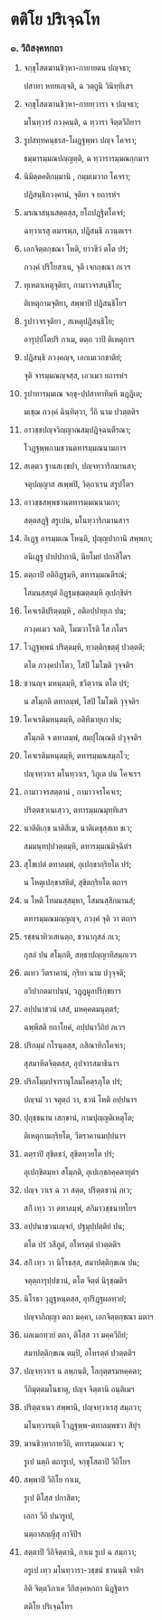 <h1>ตติโย ปริเจฺฉโท</h1>
<h3>๓. วีถิสงฺคหกถา</h3>
<ol>
<li>
จกฺขุโสตฆานชิวฺหา-กายายตน ปญฺจธา;  
  
ปสาทา หทยเญฺจติ, ฉ วตฺถูนิ วินิทฺทิเสฯ  
</li>
  
<li>
จกฺขุโสตฆานชิวฺหา-กายทฺวารา จ ปญฺจธา;  
  
มโนทฺวารํ ภวงฺคนฺติ, ฉ ทฺวารา จิตฺตวีถิยาฯ  
</li>
  
<li>
รูปสทฺทคนฺธรส-โผฎฺฐพฺพา ปญฺจ โคจรา;  
  
ธมฺมารมฺมณปญฺญตฺติ, ฉ ทฺวารารมฺมณกฺกมาฯ  
</li>
  
<li>
นิมิตฺตคติกมฺมานิ  
, กมฺมเมวาถ โคจรา;  
  
ปฎิสนฺธิภวงฺคานํ, จุติยา จ ยถารหํฯ  
</li>
  
<li>
มรณาสนฺนสตฺตสฺส, ยโถปฎฺฐิตโคจรํ;  
  
ฉทฺวาเรสุ ตมารพฺภ, ปฎิสนฺธิ ภวนฺตเรฯ  
</li>
  
<li>
เอกจิตฺตกฺขณา โหติ, ยาวชีวํ ตโต ปรํ;  
  
ภวงฺคํ ปริโยสาเน, จุติ เจกกฺขณา ภเวฯ  
</li>
  
<li>
ทุเหตาเหตุจุติยา, กามาวจรสนฺธิโย;  
  
ติเหตุกามจุติยา, สพฺพาปิ ปฎิสนฺธิโยฯ  
</li>
  
<li>
รูปาวจรจุติยา  
, สเหตุปฎิสนฺธิโย;  
  
อารุปฺปโตปริ กาเม, ตตฺถ วาปิ ติเหตุกาฯ  
</li>
  
<li>
ปฎิสนฺธิ ภวงฺคญฺจ, เอกเมเวกชาติยํ;  
  
จุติ จารมฺมณญฺจสฺส, เอวเมว ยถารหํฯ  
</li>
  
<li>
รูปาทารมฺมเณ จกฺขุ-ปฺปสาทาทิมฺหิ ฆฎฺฎิเต;  
  
มเชฺฌ ภวงฺคํ ฉินฺทิตฺวา, วีถิ นาม ปวตฺตติฯ  
</li>
  
<li>
อาวชฺชปญฺจวิญฺญาณสมฺปฎิจฺฉนตีรณา;  
  
โวฎฺฐพฺพกามชวนตทารมฺมณนามกาฯ  
</li>
  
<li>
สเตฺตว ฐานสเงฺขปา, ปญฺจทฺวาริกมานสา;  
  
จตุปญฺญาส สเพฺพปิ, วิตฺถาเรน สรูปโตฯ  
</li>
  
<li>
อาวชฺชสพฺพชวนตทารมฺมณนามกา;  
  
สตฺตสฎฺฐิ สรูเปน, มโนทฺวาริกมานสาฯ  
</li>
  
<li>
อิเฎฺฐ อารมฺมเณ โหนฺติ, ปุญฺญปากานิ สพฺพถา;  
  
อนิเฎฺฐ ปาปปากานิ, นิยโมยํ ปกาสิโตฯ  
</li>
  
<li>
ตตฺถาปิ อติอิฎฺฐมฺหิ, ตทารมฺมณตีรณํ;  
  
โสมนสฺสยุตํ อิฎฺฐมชฺฌตฺตมฺหิ อุเปกฺขิตํฯ  
</li>
  
<li>
โคจเรติปริตฺตมฺหิ  
, อติอปฺปายุเก ปน;  
  
ภวงฺคเมว จลติ, โมฆวาโรติ โส กโตฯ  
</li>
  
<li>
โวฎฺฐพฺพนํ ปริตฺตมฺหิ, ทฺวตฺติกฺขตฺตุํ ปวตฺตติ;  
  
ตโต ภวงฺคปาโตว, โสปิ โมโฆติ วุจฺจติฯ  
</li>
  
<li>
ชวนญฺจ มหนฺตมฺหิ, ชวิตฺวาน ตโต ปรํ;  
  
น สโมฺภติ ตทาลมฺพํ, โสปิ โมโฆติ วุจฺจติฯ  
</li>
  
<li>
โคจเรติมหนฺตมฺหิ, อติทีฆายุเก ปน;  
  
สโมฺภติ จ ตทาลมฺพํ, สมฺปุโณฺณติ ปวุจฺจติฯ  
</li>
  
<li>
โคจเรติมหนฺตมฺหิ, ตทารมฺมณสมฺภโว;  
  
ปญฺจทฺวาเร มโนทฺวาเร, วิภูเต ปน โคจเรฯ  
</li>
  
<li>
กามาวจรสตฺตานํ  
, กามาวจรโคจเร;  
  
ปริตฺตชวเนเสฺวว, ตทารมฺมณมุทฺทิเสฯ  
</li>
  
<li>
นาติติเกฺข นาติสีเฆ, นาติเตชุสฺสเท ชเว;  
  
สมมนฺทปฺปวตฺตมฺหิ, ตทารมฺมณมิจฺฉิตํฯ  
</li>
  
<li>
สุโขเปตํ ตทาลมฺพํ, อุเปกฺขากฺริยโต ปรํ;  
  
น โหตุเปกฺขาสหิตํ, สุขิตกฺริยโต ตถาฯ  
</li>
  
<li>
น โหติ โทมนสฺสมฺหา, โสมนสฺสิกมานสํ;  
  
ตทารมฺมณมญฺญญฺจ, ภวงฺคํ จุติ วา ตถาฯ  
</li>
  
<li>
รชฺชนาทิวเสเนตฺถ, ชวนากุสลํ ภเว;  
  
กุสลํ ปน สโมฺภติ, สทฺธาปญฺญาทิสมฺภเวฯ  
</li>
  
<li>
ตเทว วีตราคานํ, กฺริยา นาม ปวุจฺจติ;  
  
อวิปากตมาปนฺนํ, วฎฺฎมูลปริกฺขยาฯ  
</li>
  
<li>
อปฺปนาชวนํ เสสํ, มหคฺคตมนุตฺตรํ;  
  
ฉพฺพีสติ ยถาโยคํ, อปฺปนาวีถิยํ ภเวฯ  
</li>
  
<li>
ปริกมฺมํ  
กโรนฺตสฺส, กสิณาทิกโคจเร;  
  
สุสมาหิตจิตฺตสฺส, อุปจารสมาธินาฯ  
</li>
  
<li>
ปริกโมฺมปจารานุโลมโคตฺรภุโต ปรํ;  
  
ปญฺจมํ วา จตุตฺถํ วา, ชวนํ โหติ อปฺปนาฯ  
</li>
  
<li>
ปุถุชฺชนาน เสกฺขานํ, กามปุญฺญติเหตุโต;  
  
ติเหตุกามกฺริยโต, วีตราคานมปฺปนาฯ  
</li>
  
<li>
ตตฺราปิ สุขิตชวํ, สุขิตทฺวยโต ปรํ;  
  
อุเปกฺขิตมฺหา สโมฺภติ, อุเปเกฺขกคฺคตายุตํฯ  
</li>
  
<li>
ปญฺจ วาเร ฉ วา สตฺต, ปริตฺตชวนํ ภเว;  
  
สกิํ เทฺว วา ตทาลมฺพํ, สกิมาวชฺชนาทโยฯ  
</li>
  
<li>
อปฺปนาชวนเญฺจกํ, ปฐมุปฺปตฺติยํ ปน;  
  
ตโต ปรํ วสีภูตํ, อโหรตฺตํ ปวตฺตติฯ  
</li>
  
<li>
สกิํ  
เทฺว วา นิโรธสฺส, สมาปตฺติกฺขเณ ปน;  
  
จตุตฺถารุปฺปชวนํ, ตโต จิตฺตํ นิรุชฺฌติฯ  
</li>
  
<li>
นิโรธา วุฎฺฐหนฺตสฺส, อุปริฎฺฐผลทฺวยํ;  
  
ปญฺจาภิญฺญา ตถา มคฺคา, เอกจิตฺตกฺขณา มตาฯ  
</li>
  
<li>
ผลเมกทฺวยํ ตถา, ติโสฺส วา มคฺควีถิยํ;  
  
สมาปตฺติกฺขเณ ตมฺปิ, อโหรตฺตํ ปวตฺตติฯ  
</li>
  
<li>
ปญฺจทฺวาเร น ลพฺภนฺติ, โลกุตฺตรมหคฺคตา;  
  
วีถิมุตฺตมโนธาตุ, ปญฺจ จิตฺตานิ อนฺติเมฯ  
</li>
  
<li>
ปริตฺตาเนว สพฺพานิ, ปญฺจทฺวาเรสุ สมฺภวา;  
  
มโนทฺวารมฺหิ โวฎฺฐพฺพ-ตทาลมฺพชวา สิยุํฯ  
</li>
  
<li>
ฆานชิวฺหากายวีถิ, ตทารมฺมณเมว จ;  
  
รูเป นตฺถิ ตถารูเป, จกฺขุโสตาปิ วีถิโยฯ  
</li>
  
<li>
สพฺพาปิ  
วีถิโย กาเม,  
  
รูเป ติโสฺส ปกาสิตา;  
  
เอกา วีถิ ปนารูเป,  
  
นตฺถาสญฺญีสุ กาจิปิฯ  
</li>
  
<li>
สตฺตาปิ วีถิจิตฺตานิ, กาเม รูเป ฉ สมฺภวา;  
  
อรูเป เทฺว มโนทฺวารา-วชฺชนํ ชวนนฺติ จาติฯ  
</li>
  
อิติ จิตฺตวิภาเค วีถิสงฺคหกถา นิฎฺฐิตาฯ  
</li>
  
ตติโย ปริเจฺฉโทฯ  
</li>
  
  
  
  
  